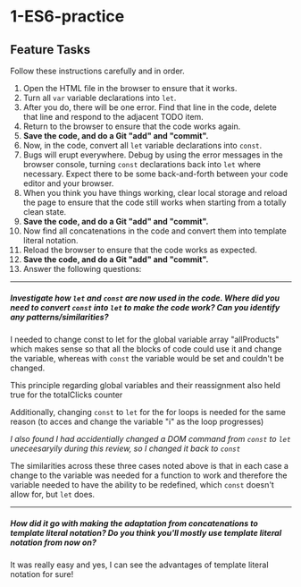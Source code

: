 # 1-ES6-practice

## Feature Tasks

Follow these instructions carefully and in order.

1. Open the HTML file in the browser to ensure that it works.
2. Turn all `var` variable declarations into `let`.
3. After you do, there will be one error. Find that line in the code, delete that line and respond to the adjacent TODO item.
4. Return to the browser to ensure that the code works again.
5. **Save the code, and do a Git "add" and "commit".**
6. Now, in the code, convert all `let` variable declarations into `const`.
7. Bugs will erupt everywhere. Debug by using the error messages in the browser console, turning `const` declarations back into `let` where necessary. Expect there to be some back-and-forth between your code editor and your browser.
8. When you think you have things working, clear local storage and reload the page to ensure that the code still works when starting from a totally clean state.
9. **Save the code, and do a Git "add" and "commit".**
10. Now find all concatenations in the code and convert them into template literal notation.
11. Reload the browser to ensure that the code works as expected.
12. **Save the code, and do a Git "add" and "commit".**
13. Answer the following questions:

---

##### Investigate how `let` and `const` are now used in the code. Where did you need to convert `const` into `let` to make the code work? Can you identify any patterns/similarities?

I needed to change const to let for the global variable array "allProducts" which makes sense so that all the blocks of code could use it and change the variable, whereas with `const` the variable would be set and couldn't be changed.

This principle regarding global variables and their reassignment also held true for the totalClicks counter

Additionally, changing `const` to `let` for the for loops is needed for the same reason (to acces and change the variable "i" as the loop progresses) 

_I also found I had accidentially changed a DOM command from `const` to `let` uneceesaryily during this review, so I changed it back to `const`_

The similarities across these three cases noted above is that in each case a change to the variable was needed for a function to work and therefore the variable needed to have the ability to be redefined, which `const` doesn't allow for, but `let` does. 

---

##### How did it go with making the adaptation from concatenations to template literal notation? Do you think you'll mostly use template literal notation from now on?

It was really easy and yes, I can see the advantages of template literal notation for sure!
